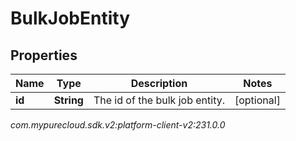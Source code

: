 # BulkJobEntity


## Properties

| Name | Type | Description | Notes |
| ------------ | ------------- | ------------- | ------------- |
| **id** | **String** | The id of the bulk job entity. |  [optional] |




_com.mypurecloud.sdk.v2:platform-client-v2:231.0.0_
